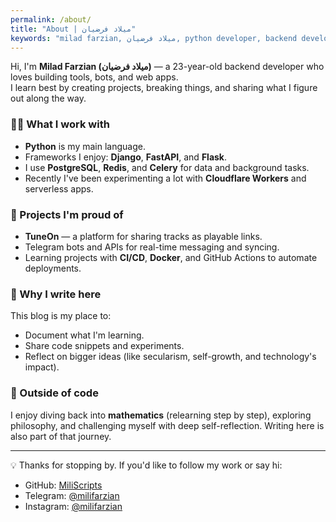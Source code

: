 ```yaml
---
permalink: /about/
title: "About | میلاد فرضیان"
keywords: "milad farzian, میلاد فرضیان, python developer, backend developer, django, fastapi, ایران, برنامه نویس"
---
```


Hi, I'm **Milad Farzian (میلاد فرضیان)** — a 23-year-old backend developer who loves building tools, bots, and web apps.  
I learn best by creating projects, breaking things, and sharing what I figure out along the way.

### 👨‍💻 What I work with
- **Python** is my main language.  
- Frameworks I enjoy: **Django**, **FastAPI**, and **Flask**.  
- I use **PostgreSQL**, **Redis**, and **Celery** for data and background tasks.  
- Recently I've been experimenting a lot with **Cloudflare Workers** and serverless apps.  

### 🚀 Projects I'm proud of
- **TuneOn** — a platform for sharing tracks as playable links.  
- Telegram bots and APIs for real-time messaging and syncing.  
- Learning projects with **CI/CD**, **Docker**, and GitHub Actions to automate deployments.  

### 🎯 Why I write here
This blog is my place to:
- Document what I'm learning.  
- Share code snippets and experiments.  
- Reflect on bigger ideas (like secularism, self-growth, and technology's impact).  

### 🌱 Outside of code
I enjoy diving back into **mathematics** (relearning step by step), exploring philosophy, and challenging myself with deep self-reflection. Writing here is also part of that journey.

---

💡 Thanks for stopping by. If you'd like to follow my work or say hi:  
- GitHub: [MiliScripts](https://github.com/MiliScripts)  
- Telegram: [@milifarzian](https://t.me/milifarzian)  
- Instagram: [@milifarzian](https://instagram.com/milifarzian)  